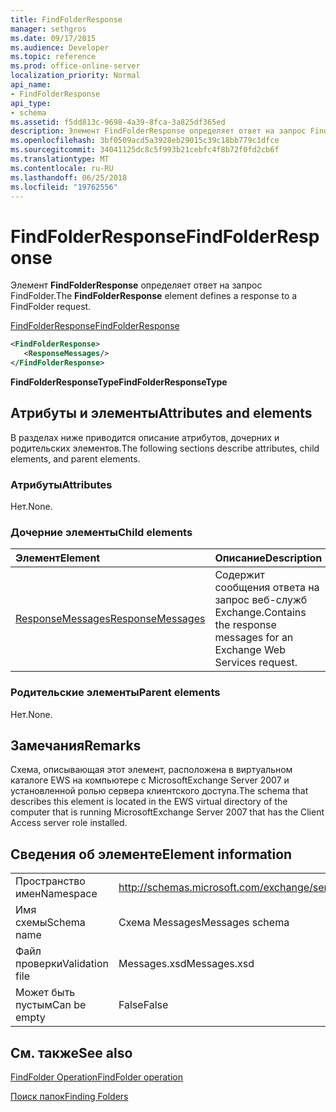 ```yaml
---
title: FindFolderResponse
manager: sethgros
ms.date: 09/17/2015
ms.audience: Developer
ms.topic: reference
ms.prod: office-online-server
localization_priority: Normal
api_name:
- FindFolderResponse
api_type:
- schema
ms.assetid: f5dd813c-9698-4a39-8fca-3a825df365ed
description: Элемент FindFolderResponse определяет ответ на запрос FindFolder.
ms.openlocfilehash: 3bf0509acd5a3928eb29015c39c18bb779c1dfce
ms.sourcegitcommit: 34041125dc8c5f993b21cebfc4f8b72f0fd2cb6f
ms.translationtype: MT
ms.contentlocale: ru-RU
ms.lasthandoff: 06/25/2018
ms.locfileid: "19762556"
---
```

# <a name="findfolderresponse"></a><span data-ttu-id="eaf48-103">FindFolderResponse</span><span class="sxs-lookup"><span data-stu-id="eaf48-103">FindFolderResponse</span></span>

<span data-ttu-id="eaf48-104">Элемент **FindFolderResponse** определяет ответ на запрос FindFolder.</span><span class="sxs-lookup"><span data-stu-id="eaf48-104">The **FindFolderResponse** element defines a response to a FindFolder request.</span></span> 
  
[<span data-ttu-id="eaf48-105">FindFolderResponse</span><span class="sxs-lookup"><span data-stu-id="eaf48-105">FindFolderResponse</span></span>](findfolderresponse.md)
  
```xml
<FindFolderResponse>
   <ResponseMessages/>
</FindFolderResponse>
```

 <span data-ttu-id="eaf48-106">**FindFolderResponseType**</span><span class="sxs-lookup"><span data-stu-id="eaf48-106">**FindFolderResponseType**</span></span>
## <a name="attributes-and-elements"></a><span data-ttu-id="eaf48-107">Атрибуты и элементы</span><span class="sxs-lookup"><span data-stu-id="eaf48-107">Attributes and elements</span></span>

<span data-ttu-id="eaf48-108">В разделах ниже приводится описание атрибутов, дочерних и родительских элементов.</span><span class="sxs-lookup"><span data-stu-id="eaf48-108">The following sections describe attributes, child elements, and parent elements.</span></span>
  
### <a name="attributes"></a><span data-ttu-id="eaf48-109">Атрибуты</span><span class="sxs-lookup"><span data-stu-id="eaf48-109">Attributes</span></span>

<span data-ttu-id="eaf48-110">Нет.</span><span class="sxs-lookup"><span data-stu-id="eaf48-110">None.</span></span>
  
### <a name="child-elements"></a><span data-ttu-id="eaf48-111">Дочерние элементы</span><span class="sxs-lookup"><span data-stu-id="eaf48-111">Child elements</span></span>

|<span data-ttu-id="eaf48-112">**Элемент**</span><span class="sxs-lookup"><span data-stu-id="eaf48-112">**Element**</span></span>|<span data-ttu-id="eaf48-113">**Описание**</span><span class="sxs-lookup"><span data-stu-id="eaf48-113">**Description**</span></span>|
|:-----|:-----|
|[<span data-ttu-id="eaf48-114">ResponseMessages</span><span class="sxs-lookup"><span data-stu-id="eaf48-114">ResponseMessages</span></span>](responsemessages.md) <br/> |<span data-ttu-id="eaf48-115">Содержит сообщения ответа на запрос веб-служб Exchange.</span><span class="sxs-lookup"><span data-stu-id="eaf48-115">Contains the response messages for an Exchange Web Services request.</span></span>  <br/> |
   
### <a name="parent-elements"></a><span data-ttu-id="eaf48-116">Родительские элементы</span><span class="sxs-lookup"><span data-stu-id="eaf48-116">Parent elements</span></span>

<span data-ttu-id="eaf48-117">Нет.</span><span class="sxs-lookup"><span data-stu-id="eaf48-117">None.</span></span>
  
## <a name="remarks"></a><span data-ttu-id="eaf48-118">Замечания</span><span class="sxs-lookup"><span data-stu-id="eaf48-118">Remarks</span></span>

<span data-ttu-id="eaf48-119">Схема, описывающая этот элемент, расположена в виртуальном каталоге EWS на компьютере с MicrosoftExchange Server 2007 и установленной ролью сервера клиентского доступа.</span><span class="sxs-lookup"><span data-stu-id="eaf48-119">The schema that describes this element is located in the EWS virtual directory of the computer that is running MicrosoftExchange Server 2007 that has the Client Access server role installed.</span></span>
  
## <a name="element-information"></a><span data-ttu-id="eaf48-120">Сведения об элементе</span><span class="sxs-lookup"><span data-stu-id="eaf48-120">Element information</span></span>

|||
|:-----|:-----|
|<span data-ttu-id="eaf48-121">Пространство имен</span><span class="sxs-lookup"><span data-stu-id="eaf48-121">Namespace</span></span>  <br/> |http://schemas.microsoft.com/exchange/services/2006/messages  <br/> |
|<span data-ttu-id="eaf48-122">Имя схемы</span><span class="sxs-lookup"><span data-stu-id="eaf48-122">Schema name</span></span>  <br/> |<span data-ttu-id="eaf48-123">Схема Messages</span><span class="sxs-lookup"><span data-stu-id="eaf48-123">Messages schema</span></span>  <br/> |
|<span data-ttu-id="eaf48-124">Файл проверки</span><span class="sxs-lookup"><span data-stu-id="eaf48-124">Validation file</span></span>  <br/> |<span data-ttu-id="eaf48-125">Messages.xsd</span><span class="sxs-lookup"><span data-stu-id="eaf48-125">Messages.xsd</span></span>  <br/> |
|<span data-ttu-id="eaf48-126">Может быть пустым</span><span class="sxs-lookup"><span data-stu-id="eaf48-126">Can be empty</span></span>  <br/> |<span data-ttu-id="eaf48-127">False</span><span class="sxs-lookup"><span data-stu-id="eaf48-127">False</span></span>  <br/> |
   
## <a name="see-also"></a><span data-ttu-id="eaf48-128">См. также</span><span class="sxs-lookup"><span data-stu-id="eaf48-128">See also</span></span>



[<span data-ttu-id="eaf48-129">FindFolder Operation</span><span class="sxs-lookup"><span data-stu-id="eaf48-129">FindFolder operation</span></span>](findfolder-operation.md)


[<span data-ttu-id="eaf48-130">Поиск папок</span><span class="sxs-lookup"><span data-stu-id="eaf48-130">Finding Folders</span></span>](http://msdn.microsoft.com/library/9124d868-017a-43f0-b915-5c0082cacec9%28Office.15%29.aspx)

